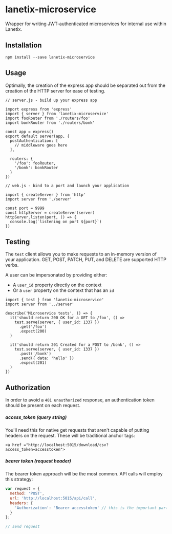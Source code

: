 # lanetix-microservice

Wrapper for writing JWT-authenticated microservices for internal use within Lanetix.

## Installation

`npm install --save lanetix-microservice`

## Usage

Optimally, the creation of the express app should be separated out from the creation of the HTTP server for ease of testing.

```
// server.js - build up your express app

import express from 'express'
import { server } from 'lanetix-microservice'
import fooRouter from './routers/foo'
import bonkRouter from './routers/bonk'

const app = express()
export default server(app, {
  postAuthentication: [
    // middleware goes here
  ],

  routers: {
    '/foo': fooRouter,
    '/bonk': bonkRouter
  }
})

// web.js - bind to a port and launch your application

import { createServer } from 'http'
import server from './server'

const port = 9999
const httpServer = createServer(server)
httpServer.listen(port, () => {
  console.log(`listening on port ${port}`)
})
```

## Testing

The `test` client allows you to make requests to an in-memory version of your application. GET, POST, PATCH, PUT, and DELETE are supported HTTP verbs.

A user can be impersonated by providing either:
- A `user_id` property directly on the context
- Or a `user` property on the context that has an `id`

```
import { test } from 'lanetix-microservice'
import server from '../server'

describe('Microservice tests', () => {
  it('should return 200 OK for a GET to /foo', () =>
    test.serve(server, { user_id: 1337 })
      .get('/foo')
      .expect(200)
  )

  it('should return 201 Created for a POST to /bonk', () =>
    test.serve(server, { user_id: 1337 })
      .post('/bonk')
      .send({ data: 'hello' })
      .expect(201)
  )
})
```

## Authorization

In order to avoid a `401 unauthorized` response, an authentication token should be present on each request.

##### access_token (query string)

You'll need this for native get requests that aren't capable of putting headers on the request. These will be traditional
anchor tags:

`<a href ="http://localhost:5015/download/csv?access_token=accesstoken">`

##### bearer token (request header)

The bearer token approach will be the most common. API calls will employ this strategy:

```js
var request = {
  method: 'POST',
  url: 'http://localhost:5015/api/call',
  headers: {
    'Authorization': 'Bearer accesstoken' // this is the important part
  }
};

// send request
```

